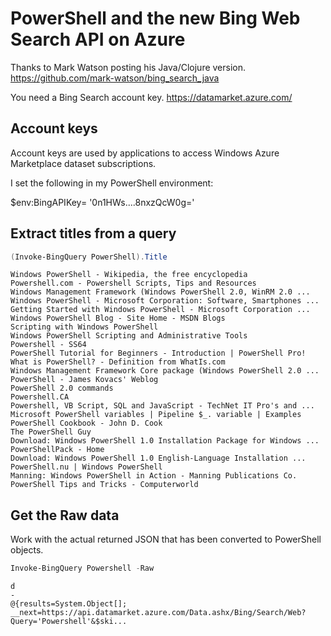 PowerShell and the new Bing Web Search API on Azure
===================================================

Thanks to Mark Watson posting his Java/Clojure version. https://github.com/mark-watson/bing_search_java

You need a Bing Search account key.
https://datamarket.azure.com/

Account keys 
-------------

Account keys are used by applications to access Windows Azure Marketplace dataset subscriptions.

I set the following in my PowerShell environment:

$env:BingAPIKey= '0n1HWs....8nxzQcW0g='


Extract titles from a query
---------------------------

```PowerShell
(Invoke-BingQuery PowerShell).Title
```
    Windows PowerShell - Wikipedia, the free encyclopedia
    Powershell.com - Powershell Scripts, Tips and Resources
    Windows Management Framework (Windows PowerShell 2.0, WinRM 2.0 ...
    Windows PowerShell - Microsoft Corporation: Software, Smartphones ...
    Getting Started with Windows PowerShell - Microsoft Corporation ...
    Windows PowerShell Blog - Site Home - MSDN Blogs
    Scripting with Windows PowerShell
    Windows PowerShell Scripting and Administrative Tools
    Powershell - SS64
    PowerShell Tutorial for Beginners - Introduction | PowerShell Pro!
    What is PowerShell? - Definition from WhatIs.com
    Windows Management Framework Core package (Windows PowerShell 2.0 ...
    PowerShell - James Kovacs' Weblog
    PowerShell 2.0 commands
    Powershell.CA
    Powershell, VB Script, SQL and JavaScript - TechNet IT Pro's and ...
    Microsoft PowerShell variables | Pipeline $_. variable | Examples
    PowerShell Cookbook - John D. Cook
    The PowerShell Guy
    Download: Windows PowerShell 1.0 Installation Package for Windows ...
    PowerShellPack - Home
    Download: Windows PowerShell 1.0 English-Language Installation ...
    PowerShell.nu | Windows PowerShell
    Manning: Windows PowerShell in Action - Manning Publications Co.
    PowerShell Tips and Tricks - Computerworld

Get the Raw data
----------------
Work with the actual returned JSON that has been converted to PowerShell objects.

```PowerShell
Invoke-BingQuery Powershell -Raw
```
    d
    -
    @{results=System.Object[]; __next=https://api.datamarket.azure.com/Data.ashx/Bing/Search/Web?Query='Powershell'&$ski...